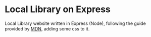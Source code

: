 # Local Library on Express
Local Library website written in Express (Node), following the guide provided by [MDN](https://developer.mozilla.org/en-US/docs/Learn/Server-side/Express_Nodejs), adding some css to it.
